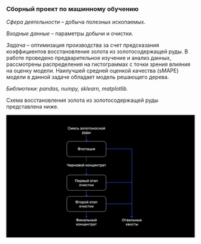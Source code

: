### Сборный проект по машинному обучению ###

*Сфера деятельности* – добыча полезных ископаемых. 

*Входные данные* – параметры добычи и очистки. 

*Задача* – оптимизация производства за счет предсказания коэффициентов восстановления золота из золотосодержащей руды. 
В работе проведено предварительное изучение и анализ данных, рассмотрены распределения на гистограммах с точки зрения влияния на оценку модели. 
Наилучшей средней оценкой качества (sMAPE) модели в данной задаче обладает модель решающего дерева. 

*Библиотеки: pandas, numpy, sklearn, matplotlib.*

Схема восстановления золота из золотосодержащей руды представлена ниже.

![Схема производства](https://github.com/Cation73/yandex_praktikum/blob/master/08-final-project-second-module/scheme.jpg)


